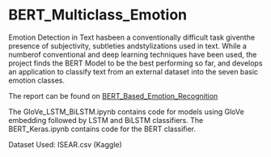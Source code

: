# BERT_Multiclass_Emotion
Emotion Detection in Text hasbeen a conventionally difficult task giventhe presence of subjectivity, subtleties andstylizations used in text. While a numberof  conventional  and  deep  learning  techniques have been used, the project finds the BERT Model to be the best performing so far, and develops an application to classify text from an external dataset into the seven basic emotion classes.

The report can be found on [BERT_Based_Emotion_Recognition](https://github.com/aimanh22/BERT_Multiclass_Emotion/blob/main/BERT_Based_Emotion_Recognition.pdf)

The GloVe_LSTM_BiLSTM.ipynb contains code for models using GloVe embedding followed by LSTM and BiLSTM classifiers. The BERT_Keras.ipynb contains code for the BERT classifier.

Dataset Used: ISEAR.csv (Kaggle)
